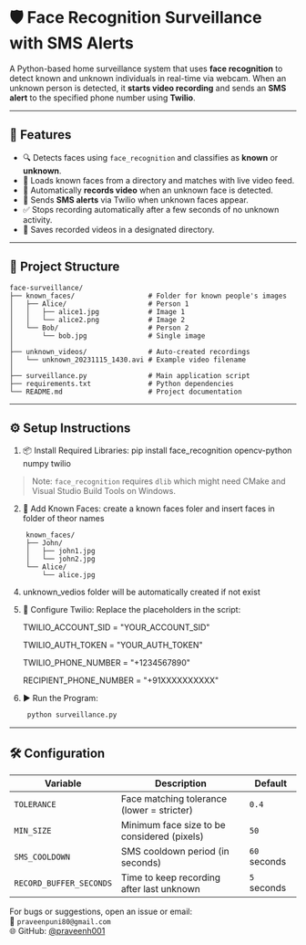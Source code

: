 
# 🛡️ Face Recognition Surveillance with SMS Alerts

A Python-based home surveillance system that uses **face recognition** to detect known and unknown individuals in real-time via webcam. When an unknown person is detected, it **starts video recording** and sends an **SMS alert** to the specified phone number using **Twilio**.

---

## 📌 Features

- 🔍 Detects faces using `face_recognition` and classifies as **known** or **unknown**.
- 🧠 Loads known faces from a directory and matches with live video feed.
- 🎥 Automatically **records video** when an unknown face is detected.
- 📱 Sends **SMS alerts** via Twilio when unknown faces appear.
- ✅ Stops recording automatically after a few seconds of no unknown activity.
- 📂 Saves recorded videos in a designated directory.

---

## 📁 Project Structure

```text
face-surveillance/
├── known_faces/                  # Folder for known people's images
│   ├── Alice/                    # Person 1
│   │   ├── alice1.jpg            # Image 1
│   │   └── alice2.png            # Image 2
│   └── Bob/                      # Person 2
│       └── bob.jpg               # Single image
│
├── unknown_videos/               # Auto-created recordings
│   └── unknown_20231115_1430.avi # Example video filename
│
├── surveillance.py               # Main application script
├── requirements.txt              # Python dependencies
└── README.md                     # Project documentation
```
---

## ⚙️ Setup Instructions

1. 📦 Install Required Libraries:
    pip install face_recognition opencv-python numpy twilio

> Note: `face_recognition` requires `dlib` which might need CMake and Visual Studio Build Tools on Windows.

2. 📁 Add Known Faces: create a known faces foler and insert faces in folder of theor names
```text
    known_faces/
    ├── John/
    │   ├── john1.jpg
    │   └── john2.jpg
    └── Alice/
        └── alice.jpg
```
4. unknown_vedios folder will be automatically created if not exist
   
5. 🔐 Configure Twilio:
Replace the placeholders in the script:

    TWILIO_ACCOUNT_SID = "YOUR_ACCOUNT_SID"
   
    TWILIO_AUTH_TOKEN = "YOUR_AUTH_TOKEN"
   
    TWILIO_PHONE_NUMBER = "+1234567890"
   
    RECIPIENT_PHONE_NUMBER = "+91XXXXXXXXXX"

6. ▶️ Run the Program:
   ```bash
    python surveillance.py

---

## 🛠️ Configuration

| Variable                | Description                                 | Default         |
|-------------------------|---------------------------------------------|-----------------|
| `TOLERANCE`             | Face matching tolerance (lower = stricter)  | `0.4`           |
| `MIN_SIZE`              | Minimum face size to be considered (pixels) | `50`            |
| `SMS_COOLDOWN`          | SMS cooldown period (in seconds)            | `60` seconds    |
| `RECORD_BUFFER_SECONDS` | Time to keep recording after last unknown   | `5` seconds     |


For bugs or suggestions, open an issue or email:  
📧 `praveenpuni80@gmail.com`  
🌐 GitHub: [@praveenh001](https://github.com/praveenh001)
